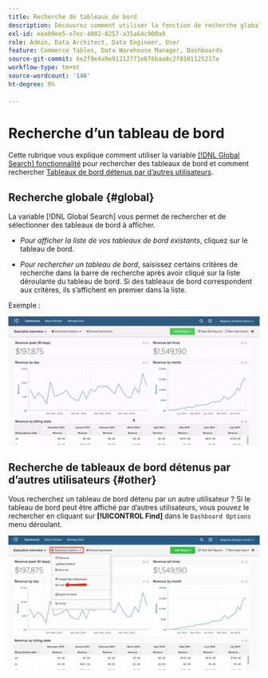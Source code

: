 ```yaml
---
title: Recherche de tableaux de bord
description: Découvrez comment utiliser la fonction de recherche globale pour rechercher des tableaux de bord et comment rechercher des tableaux de bord appartenant à d’autres utilisateurs.
exl-id: eea09ee5-e7ec-4002-8257-a35a64c900a9
role: Admin, Data Architect, Data Engineer, User
feature: Commerce Tables, Data Warehouse Manager, Dashboards
source-git-commit: 6e2f9e4a9e91212771e6f6baa8c2f8101125217a
workflow-type: tm+mt
source-wordcount: '146'
ht-degree: 0%

---
```


# Recherche d’un tableau de bord

Cette rubrique vous explique comment utiliser la variable [[!DNL Global Search] fonctionnalité](#global) pour rechercher des tableaux de bord et comment rechercher [Tableaux de bord détenus par d’autres utilisateurs](#other).

## Recherche globale {#global}

La variable [!DNL Global Search] vous permet de rechercher et de sélectionner des tableaux de bord à afficher.

* *Pour afficher la liste de vos tableaux de bord existants*, cliquez sur le tableau de bord.

* *Pour rechercher un tableau de bord*, saisissez certains critères de recherche dans la barre de recherche après avoir cliqué sur la liste déroulante du tableau de bord. Si des tableaux de bord correspondent aux critères, ils s’affichent en premier dans la liste.

Exemple :

![recherche globale dans le tableau de bord](../../assets/dboard-global-search.gif)

## Recherche de tableaux de bord détenus par d’autres utilisateurs {#other}

Vous recherchez un tableau de bord détenu par un autre utilisateur ? Si le tableau de bord peut être affiché par d’autres utilisateurs, vous pouvez le rechercher en cliquant sur **[!UICONTROL Find]** dans le `Dashboard Options` menu déroulant.

![rechercher des tableaux de bord](../../assets/find-dboards-other-owners.png)

